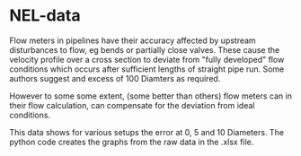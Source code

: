 # NEL-data

Flow meters in pipelines have their accuracy affected by upstream disturbances to flow, eg bends or partially close valves.
These cause the velocity profile over a cross section to deviate from "fully developed" flow conditions which occurs after sufficient lengths of straight pipe run.
Some authors suggest and excess of 100 Diamters as required.

However to some some extent, (some better than others) flow meters can in their flow calculation, can compensate for the deviation from ideal conditions. 

This data shows for various setups the error at 0, 5 and 10 Diameters. 
The python code creates the graphs from the raw data in the .xlsx file.
